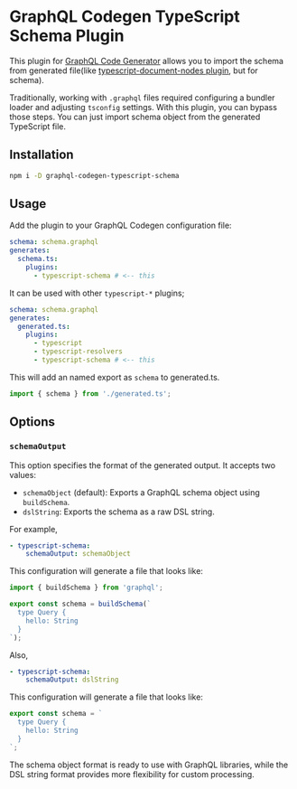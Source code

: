 # GraphQL Codegen TypeScript Schema Plugin

This plugin for [GraphQL Code Generator](https://the-guild.dev/graphql/codegen) allows you to import the schema from generated file(like [typescript-document-nodes plugin](https://the-guild.dev/graphql/codegen/plugins/typescript/typescript-document-nodes), but for schema).

Traditionally, working with `.graphql` files required configuring a bundler loader and adjusting `tsconfig` settings. With this plugin, you can bypass those steps. You can just import schema object from the generated TypeScript file.

## Installation

```bash
npm i -D graphql-codegen-typescript-schema
```

## Usage

Add the plugin to your GraphQL Codegen configuration file:

```yaml
schema: schema.graphql
generates:
  schema.ts:
    plugins:
      - typescript-schema # <-- this
```

It can be used with other `typescript-*` plugins;

```yaml
schema: schema.graphql
generates:
  generated.ts:
    plugins:
      - typescript
      - typescript-resolvers
      - typescript-schema # <-- this
```

This will add an named export as `schema` to generated.ts.

```typescript
import { schema } from './generated.ts';
```

## Options

### `schemaOutput`

This option specifies the format of the generated output. It accepts two values:

- `schemaObject` (default): Exports a GraphQL schema object using `buildSchema`.
- `dslString`: Exports the schema as a raw DSL string.

For example,

```yaml
- typescript-schema:
    schemaOutput: schemaObject
```

This configuration will generate a file that looks like:

```typescript
import { buildSchema } from 'graphql';

export const schema = buildSchema(`
  type Query {
    hello: String
  }
`);
```

Also,

```yaml
- typescript-schema:
    schemaOutput: dslString
```

This configuration will generate a file that looks like:

```typescript
export const schema = `
  type Query {
    hello: String
  }
`;
```

The schema object format is ready to use with GraphQL libraries, while the DSL string format provides more flexibility for custom processing.
